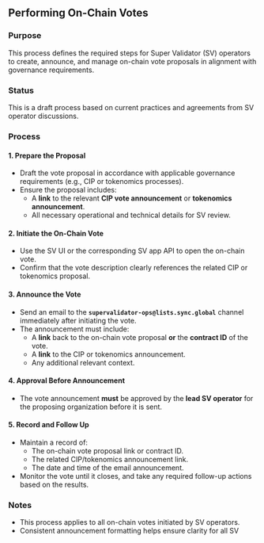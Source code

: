 ## Performing On-Chain Votes

### Purpose

This process defines the required steps for Super Validator (SV) operators to create, announce, and manage on-chain vote proposals in alignment with governance requirements.

### Status

This is a draft process based on current practices and agreements from SV operator discussions.

### Process

#### 1. Prepare the Proposal

- Draft the vote proposal in accordance with applicable governance requirements (e.g., CIP or tokenomics processes).
- Ensure the proposal includes:
  - A **link** to the relevant **CIP vote announcement** or **tokenomics announcement**.
  - All necessary operational and technical details for SV review.

#### 2. Initiate the On-Chain Vote

- Use the SV UI or the corresponding SV app API to open the on-chain vote.
- Confirm that the vote description clearly references the related CIP or tokenomics proposal.

#### 3. Announce the Vote

- Send an email to the **`supervalidator-ops@lists.sync.global`** channel immediately after initiating the vote.
- The announcement must include:
  - A **link** back to the on-chain vote proposal **or** the **contract ID** of the vote.
  - A **link** to the CIP or tokenomics announcement.
  - Any additional relevant context.

#### 4. Approval Before Announcement

- The vote announcement **must** be approved by the **lead SV operator** for the proposing organization before it is sent.

#### 5. Record and Follow Up

- Maintain a record of:
  - The on-chain vote proposal link or contract ID.
  - The related CIP/tokenomics announcement link.
  - The date and time of the email announcement.
- Monitor the vote until it closes, and take any required follow-up actions based on the results.

### Notes

- This process applies to all on-chain votes initiated by SV operators.
- Consistent announcement formatting helps ensure clarity for all SV